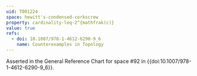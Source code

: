 ```yaml
---
uid: T001224
space: hewitt's-condensed-corkscrew
property: cardinality-leq-2^{mathfrak(c)}
value: true
refs:
  - doi: 10.1007/978-1-4612-6290-9_6
    name: Counterexamples in Topology
---
```

Asserted in the General Reference Chart for space #92 in
{{doi:10.1007/978-1-4612-6290-9_6}}.
